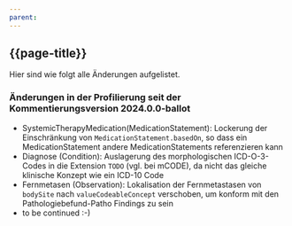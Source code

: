 ```yaml
---
parent: 
---
```


## {{page-title}}
Hier sind wie folgt alle Änderungen aufgelistet. 

### Änderungen in der Profilierung seit der Kommentierungsversion 2024.0.0-ballot
- SystemicTherapyMedication(MedicationStatement): Lockerung der Einschränkung von `MedicationStatement.basedOn`, so dass ein MedicationStatement andere MedicationStatements referenzieren kann
- Diagnose (Condition): Auslagerung des morphologischen ICD-O-3-Codes in die Extension `TODO` (vgl. bei mCODE), da nicht das gleiche klinische Konzept wie ein ICD-10 Code  
- Fernmetasen (Observation): Lokalisation der Fernmetastasen von `bodySite` nach `valueCodeableConcept` verschoben, um konform mit den Pathologiebefund-Patho Findings zu sein 
- to be continued :-) 

